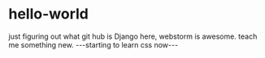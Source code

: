 # hello-world
just figuring out what git hub is
Django here, webstorm is awesome. teach me something new.
---starting to learn css now---
